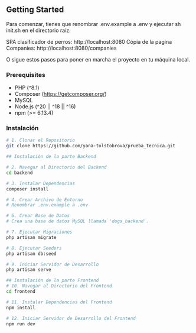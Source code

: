 ## Getting Started

Para comenzar, tienes que renombrar .env.example a .env y ejecutar sh init.sh en el directorio raíz.

SPA clasificador de perros: http://localhost:8080
Cópia de la pagina Companies: http://localhost:8080/companies

O sigue estos pasos para poner en marcha el proyecto en tu máquina local.

### Prerequisites

- PHP (^8.1)
- Composer (https://getcomposer.org/)
- MySQL
- Node.js (^20 || ^18 || ^16)
- npm (>= 6.13.4)

### Instalación

```bash
# 1. Clonar el Repositorio
git clone https://github.com/yana-tolstobrova/prueba_tecnica.git

## Instalación de la parte Backend

# 2. Navegar al Directorio del Backend
cd backend

# 3. Instalar Dependencias
composer install

# 4. Crear Archivo de Entorno
# Renombrar .env.example a .env

# 6. Crear Base de Datos
# Crea una base de datos MySQL llamada 'dogs_backend'.

# 7. Ejecutar Migraciones
php artisan migrate

# 8. Ejecutar Seeders
php artisan db:seed

# 9. Iniciar Servidor de Desarrollo
php artisan serve

## Instalación de la parte Frontend
# 10. Navegar al Directorio del Frontend
cd frontend

# 11. Instalar Dependencias del Frontend
npm install

# 12. Iniciar Servidor de Desarrollo del Frontend
npm run dev 
